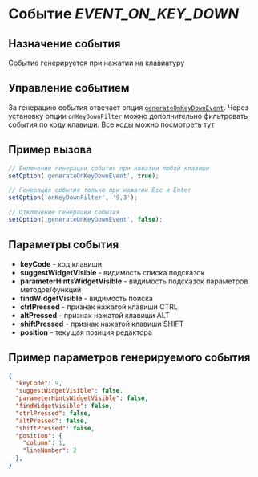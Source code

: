 # Событие *EVENT_ON_KEY_DOWN*

## Назначение события

Событие генерируется при нажатии на клавиатуру

## Управление событием

За генерацию события отвечает опция [`generateOnKeyDownEvent`](set_option.md). Через установку опции `onKeyDownFilter` можно дополнительно фильтровать события по коду клавиши. Все коды можно посмотреть [тут](https://microsoft.github.io/monaco-editor/api/enums/monaco.keycode)

## Пример вызова

```javascript
// Включение генерации события при нажатии любой клавиши
setOption('generateOnKeyDownEvent', true);

// Генерация события только при нажатии Esc и Enter
setOption('onKeyDownFilter', '9,3');

// Отключение генерации события
setOption('generateOnKeyDownEvent', false);
```

## Параметры события

* **keyCode** - код клавиши
* **suggestWidgetVisible** - видимость списка подсказок
* **parameterHintsWidgetVisible** - видимость подсказок параметров методов/функций
* **findWidgetVisible** - видимость поиска
* **ctrlPressed** - признак нажатой клавиши CTRL
* **altPressed** - признак нажатой клавиши ALT
* **shiftPressed** - признак нажатой клавиши SHIFT
* **position** - текущая позиция редактора

## Пример параметров генерируемого события

```json
{
  "keyCode": 9,
  "suggestWidgetVisible": false,
  "parameterHintsWidgetVisible": false,
  "findWidgetVisible": false,
  "ctrlPressed": false,
  "altPressed": false,
  "shiftPressed": false,
  "position": {
    "column": 1,
    "lineNumber": 2
  },
}
```
